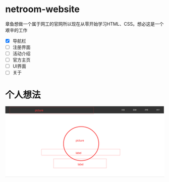 # netroom-website 
章鱼想做一个属于网工的官网所以现在从零开始学习HTML、CSS。想必这是一个艰辛的工作
- [x] 导航栏
- [ ] 注册界面
- [ ] 活动介绍
- [ ] 官方主页
- [ ] UI界面
- [ ] 关于
# 个人想法
![创想](/想法.png)
